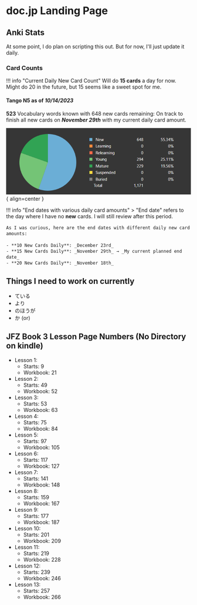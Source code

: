 # doc.jp Landing Page

## Anki Stats

At some point, I do plan on scripting this out. But for now, I'll just update it daily.

### Card Counts

!!! info "Current Daily New Card Count"
    Will do **15 cards** a day for now. Might do 20 in the future, but 15 seems like a sweet spot for me.

#### Tango N5 as of _10/14/2023_ 

**523** Vocabulary words known with 648 new cards remaining: On track to finish all new cards on **_November 29th_** with my current daily card amount.

![Card Counts](./assets/anki-stats/card-counts.png){ align=center }

!!! info "End dates with various daily card amounts"
    > "End date" refers to the day where I have no **new** cards. I will still review after this period.

    As I was curious, here are the end dates with different daily new card amounts:
    
    - **10 New Cards Daily**: _December 23rd_
    - **15 New Cards Daily**: _November 29th_ → _My current planned end date_
    - **20 New Cards Daily**: _November 18th_

## Things I need to work on currently

- ている
- より
- のほうが
- か (or)

## JFZ Book 3 Lesson Page Numbers (No Directory on kindle)

- Lesson 1:
    - Starts: 9
    - Workbook: 21
- Lesson 2:
    - Starts: 49
    - Workbook: 52
- Lesson 3:
    - Starts: 53
    - Workbook: 63
- Lesson 4:
    - Starts: 75
    - Workbook: 84
- Lesson 5:
    - Starts: 97
    - Workbook: 105
- Lesson 6:
    - Starts: 117
    - Workbook: 127
- Lesson 7:
    - Starts: 141
    - Workbook: 148
- Lesson 8:
    - Starts: 159
    - Workbook: 167
- Lesson 9:
    - Starts: 177
    - Workbook: 187
- Lesson 10:
    - Starts: 201
    - Workbook: 209
- Lesson 11:
    - Starts: 219
    - Workbook: 228
- Lesson 12:
    - Starts: 239
    - Workbook: 246
- Lesson 13:
    - Starts: 257
    - Workbook: 266